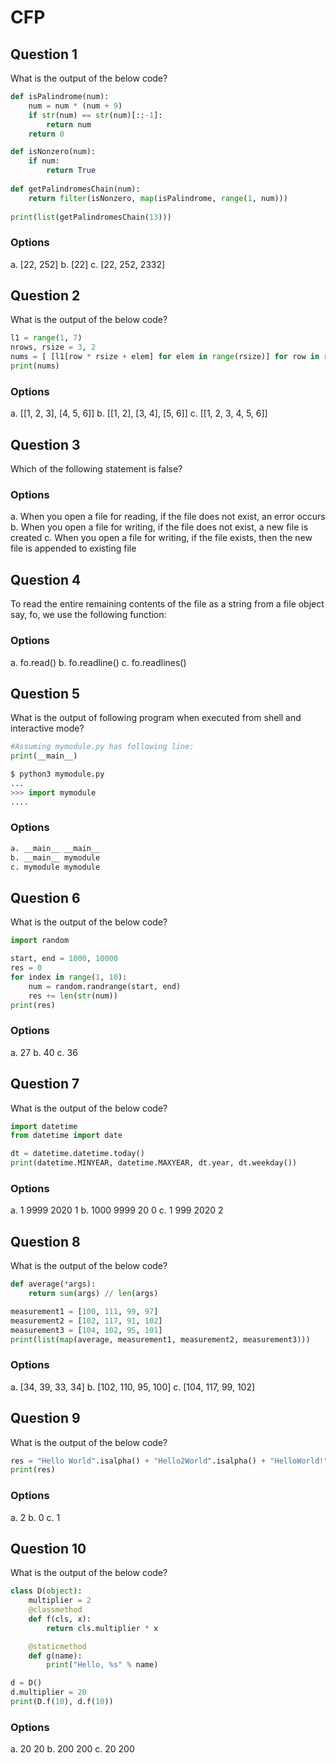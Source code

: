 # CFP

## Question 1
What is the output of the below code?
````python
def isPalindrome(num):
    num = num * (num + 9)
    if str(num) == str(num)[::-1]:
        return num
    return 0

def isNonzero(num):
    if num:
        return True
    
def getPalindromesChain(num):
    return filter(isNonzero, map(isPalindrome, range(1, num)))
    
print(list(getPalindromesChain(13)))
````
### Options
a. [22, 252]
b. [22]
c. [22, 252, 2332]

## Question 2
What is the output of the below code?
````python
l1 = range(1, 7)
nrows, rsize = 3, 2
nums = [ [l1[row * rsize + elem] for elem in range(rsize)] for row in range(nrows)]
print(nums)
````
### Options
a. [[1, 2, 3], [4, 5, 6]]
b. [[1, 2], [3, 4], [5, 6]]
c. [[1, 2, 3, 4, 5, 6]]

## Question 3
Which of the following statement is false?
### Options
a. When you open a file for reading, if the file does not exist, an error occurs
b. When you open a file for writing, if the file does not exist, a new file is created
c. When you open a file for writing, if the file exists, then the new file is appended to existing file

## Question 4
To read the entire remaining contents of the file as a string from a file object say, fo, we use the following function:
### Options
a. fo.read()
b. fo.readline()
c. fo.readlines()

## Question 5
What is the output of following program when executed from shell and interactive mode?
````python
#Assuming mymodule.py has following line:
print(__main__)

$ python3 mymodule.py
...
>>> import mymodule
....
````
### Options
````python
a. __main__ __main__
b. __main__ mymodule
c. mymodule mymodule
````

## Question 6
What is the output of the below code?
````python
import random

start, end = 1000, 10000
res = 0
for index in range(1, 10):
	num = random.randrange(start, end)
	res += len(str(num))
print(res)
````
### Options
a. 27
b. 40
c. 36

## Question 7
What is the output of the below code?
````python
import datetime 
from datetime import date 

dt = datetime.datetime.today()
print(datetime.MINYEAR, datetime.MAXYEAR, dt.year, dt.weekday())
````
### Options
a. 1 9999 2020 1
b. 1000 9999 20 0
c. 1 999 2020 2

## Question 8
What is the output of the below code?
````python
def average(*args):
	return sum(args) // len(args)

measurement1 = [100, 111, 99, 97]
measurement2 = [102, 117, 91, 102]
measurement3 = [104, 102, 95, 101]
print(list(map(average, measurement1, measurement2, measurement3)))
````
### Options
a. [34, 39, 33, 34]
b. [102, 110, 95, 100]
c. [104, 117, 99, 102]

## Question 9
What is the output of the below code?
````python
res = "Hello World".isalpha() + "Hello2World".isalpha() + "HelloWorld!".isalpha() + "HelloWorld".isalpha()
print(res)
````
### Options
a. 2
b. 0
c. 1

## Question 10
What is the output of the below code?
````python
class D(object):
	multiplier = 2
	@classmethod
	def f(cls, x):
		return cls.multiplier * x

	@staticmethod
	def g(name):
		print("Hello, %s" % name)

d = D()
d.multiplier = 20
print(D.f(10), d.f(10))
````
### Options
a. 20 20
b. 200 200
c. 20 200

